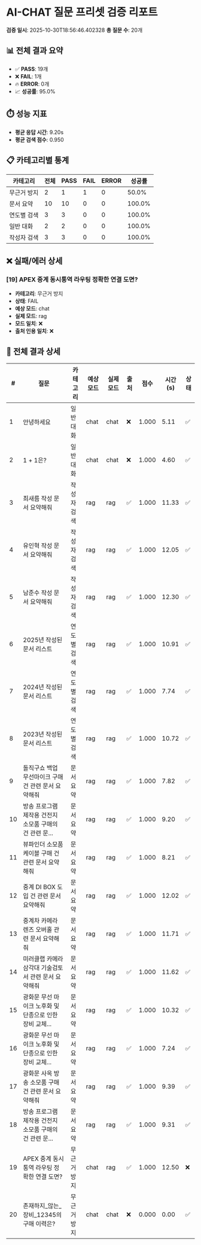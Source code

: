 # AI-CHAT 질문 프리셋 검증 리포트

**검증 일시**: 2025-10-30T18:56:46.402328
**총 질문 수**: 20개

## 📊 전체 결과 요약

- ✅ **PASS**: 19개
- ❌ **FAIL**: 1개
- 🔥 **ERROR**: 0개
- 📈 **성공률**: 95.0%

## ⏱️ 성능 지표

- **평균 응답 시간**: 9.20s
- **평균 검색 점수**: 0.950

## 📋 카테고리별 통계

| 카테고리 | 전체 | PASS | FAIL | ERROR | 성공률 |
|----------|------|------|------|-------|--------|
| 무근거 방지 | 2 | 1 | 1 | 0 | 50.0% |
| 문서 요약 | 10 | 10 | 0 | 0 | 100.0% |
| 연도별 검색 | 3 | 3 | 0 | 0 | 100.0% |
| 일반 대화 | 2 | 2 | 0 | 0 | 100.0% |
| 작성자 검색 | 3 | 3 | 0 | 0 | 100.0% |

## ❌ 실패/에러 상세

### [19] APEX 중계 동시통역 라우팅 정확한 연결 도면?

- **카테고리**: 무근거 방지
- **상태**: FAIL
- **예상 모드**: chat
- **실제 모드**: rag
- **모드 일치**: ❌
- **출처 인용 일치**: ❌


## 📝 전체 결과 상세

| # | 질문 | 카테고리 | 예상 모드 | 실제 모드 | 출처 | 점수 | 시간(s) | 상태 |
|---|------|----------|----------|----------|------|------|---------|------|
| 1 | 안녕하세요 | 일반 대화 | chat | chat | ❌ | 1.000 | 5.11 | ✅ |
| 2 | 1 + 1은? | 일반 대화 | chat | chat | ❌ | 1.000 | 4.60 | ✅ |
| 3 | 최새름 작성 문서 요약해줘 | 작성자 검색 | rag | rag | ✅ | 1.000 | 11.33 | ✅ |
| 4 | 유인혁 작성 문서 요약해줘 | 작성자 검색 | rag | rag | ✅ | 1.000 | 12.05 | ✅ |
| 5 | 남준수 작성 문서 요약해줘 | 작성자 검색 | rag | rag | ✅ | 1.000 | 12.30 | ✅ |
| 6 | 2025년 작성된 문서 리스트 | 연도별 검색 | rag | rag | ✅ | 1.000 | 10.91 | ✅ |
| 7 | 2024년 작성된 문서 리스트 | 연도별 검색 | rag | rag | ✅ | 1.000 | 7.74 | ✅ |
| 8 | 2023년 작성된 문서 리스트 | 연도별 검색 | rag | rag | ✅ | 1.000 | 10.72 | ✅ |
| 9 | 돌직구쇼 백업 무선마이크 구매 건 관련 문서 요약해줘 | 문서 요약 | rag | rag | ✅ | 1.000 | 7.82 | ✅ |
| 10 | 방송 프로그램 제작용 건전지 소모품 구매의 건 관련 문... | 문서 요약 | rag | rag | ✅ | 1.000 | 9.20 | ✅ |
| 11 | 뷰파인더 소모품 케이블 구매 건 관련 문서 요약해줘 | 문서 요약 | rag | rag | ✅ | 1.000 | 8.21 | ✅ |
| 12 | 중계 DI BOX 도입 건 관련 문서 요약해줘 | 문서 요약 | rag | rag | ✅ | 1.000 | 12.02 | ✅ |
| 13 | 중계차 카메라 렌즈 오버홀 관련 문서 요약해줘 | 문서 요약 | rag | rag | ✅ | 1.000 | 11.71 | ✅ |
| 14 | 미러클랩 카메라 삼각대 기술검토서 관련 문서 요약해줘 | 문서 요약 | rag | rag | ✅ | 1.000 | 11.62 | ✅ |
| 15 | 광화문 무선 마이크 노후화 및 단종으로 인한 장비 교체... | 문서 요약 | rag | rag | ✅ | 1.000 | 10.32 | ✅ |
| 16 | 광화문 무선 마이크 노후화 및 단종으로 인한 장비 교체... | 문서 요약 | rag | rag | ✅ | 1.000 | 7.24 | ✅ |
| 17 | 광화문 사옥 방송 소모품 구매 건 관련 문서 요약해줘 | 문서 요약 | rag | rag | ✅ | 1.000 | 9.39 | ✅ |
| 18 | 방송 프로그램 제작용 건전지 소모품 구매의 건 관련 문... | 문서 요약 | rag | rag | ✅ | 1.000 | 9.31 | ✅ |
| 19 | APEX 중계 동시통역 라우팅 정확한 연결 도면? | 무근거 방지 | chat | rag | ✅ | 1.000 | 12.50 | ❌ |
| 20 | 존재하지_않는_장비_12345의 구매 이력은? | 무근거 방지 | chat | chat | ❌ | 0.000 | 0.00 | ✅ |
